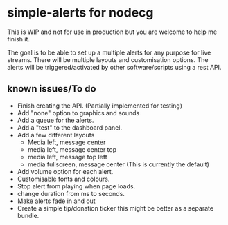 # simple-alerts for nodecg

This is WIP and not for use in production but you are welcome to help me finish it.

The goal is to be able to set up a multiple alerts for any purpose for live streams.
There will be multiple layouts and customisation options.
The alerts will be triggered/activated by other software/scripts using a rest API.

## known issues/To do

* Finish creating the API. (Partially implemented for testing)
* Add "none" option to graphics and sounds
* Add a queue for the alerts.
* Add a "test" to the dashboard panel.
* Add a few different layouts
    * Media left, message center
    * media left, message center top
    * media left, message top left
    * media fullscreen, message center (This is currently the default)
* Add volume option for each alert.
* Customisable fonts and colours.
* Stop alert from playing when page loads.
* change duration from ms to seconds.
* Make alerts fade in and out
* Create a simple tip/donation ticker this might be better as a separate bundle.
